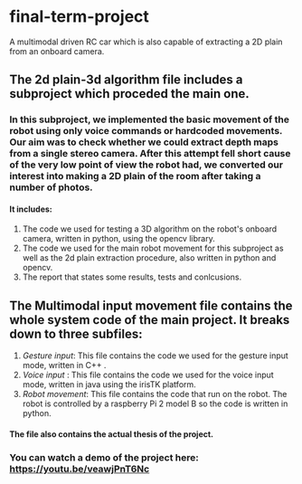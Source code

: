 # final-term-project
A multimodal driven RC car which is also capable of extracting a 2D plain from an onboard camera.


## The 2d plain-3d algorithm file includes a subproject which proceded the main one. 
### In this subproject, we implemented the basic movement of the robot using only voice commands or hardcoded movements. Our aim was to check whether we could extract depth maps from a single stereo camera. After this attempt fell short cause of the very low point of view the robot had, we converted our interest into making a 2D plain of the room after taking a number of photos.

#### It includes:
1. The code we used for testing a 3D algorithm on the robot's onboard camera, written in python, using the opencv library.
2. The code we used for the main robot movement for this subproject as well as the 2d plain extraction procedure, also written in python and opencv.
3. The report that states some results, tests and conlcusions.


## The Multimodal input movement file contains the whole system code of the main project. It breaks down to three subfiles:
1. *Gesture input*: This file contains the code we used for the gesture input mode, written in C++ .
2. *Voice input* : This file contains the code we used for the voice input mode, written in java using the irisTK platform.
3. *Robot movement*: This file contains the code that run on the robot. The robot is controlled by a raspberry Pi 2 model B so the code is written in python.
#### The file also contains the actual thesis of the project. 


### You can watch a demo of the project here: https://youtu.be/veawjPnT6Nc
